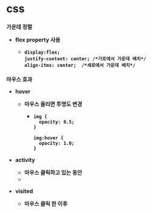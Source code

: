 <h1>css

<h4>가운데 정렬

+ flex property 사용

  + ```
    display:flex;
    justify-content: center; /*가로에서 가운데 배치*/
    align-itms: center;  /*세로에서 가운데 배치*/ 
    ```

<h4>마우스 효과

+ hover

  + 마우스 올리면 투명도 변경

    + ```
      img {
      	opacity: 0.5;
      }
      
      img:hover {
      	opacity: 1.0;
      }
      ```

+ activity
  + 마우스 클릭하고 있는 동안
  + 

+ visited
  + 마우스 클릭 한 이후